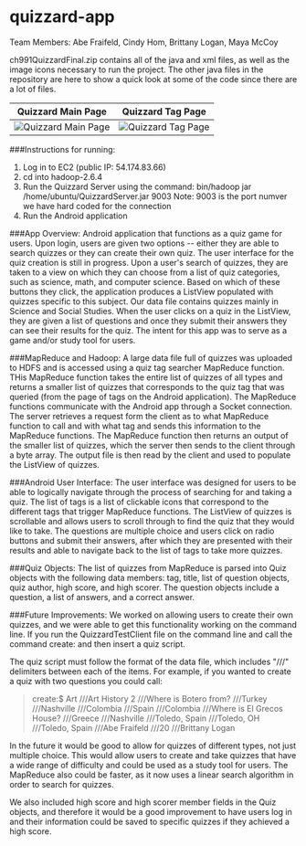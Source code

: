 # quizzard-app

Team Members: Abe Fraifeld, Cindy Hom, Brittany Logan, Maya McCoy

ch991QuizzardFinal.zip contains all of the java and xml files, as well as the image icons necessary to run the project. The other java files in the repository are here to show a quick look at some of the code since there are a lot of files.


Quizzard Main Page            |  Quizzard Tag Page
:-------------------------:|:-------------------------:
![Quizzard Main Page](https://cloud.githubusercontent.com/assets/17078052/16494308/d88721ec-3eb6-11e6-8863-25d5960b6eb5.png) | ![Quizzard Tag Page](https://cloud.githubusercontent.com/assets/17078052/16494322/edfed2e0-3eb6-11e6-9691-94fbce1ab7d4.png)


###Instructions for running:
1. Log in to EC2 (public IP: 54.174.83.66)
2. cd into hadoop-2.6.4
3. Run the Quizzard Server using the command: bin/hadoop jar /home/ubuntu/QuizzardServer.jar 9003
    Note: 9003 is the port numver we have hard coded for the connection
4. Run the Android application

###App Overview:
Android application that functions as a quiz game for users. Upon login, users are given two options -- either they are able to search quizzes or they can create their own quiz. The user interface for the quiz creation is still in progress. Upon a user's search of quizzes, they are taken to a view on which they can choose from a list of quiz categories, such as science, math, and computer science. Based on which of these buttons they click, the application produces a ListView populated with quizzes specific to this subject. Our data file contains quizzes mainly in Science and Social Studies. When the user clicks on a quiz in the ListView, they are given a list of questions and once they submit their answers they can see their results for the quiz. The intent for this app was to serve as a game and/or study tool for users.

###MapReduce and Hadoop:
A large data file full of quizzes was uploaded to HDFS and is accessed using a quiz tag searcher MapReduce function. THis MapReduce function takes the entire list of quizzes of all types and returns a smaller list of quizzes that corresponds to the quiz tag that was queried (from the page of tags on the Android application). The MapReduce functions communicate with the Android app through a Socket connection. The server retrieves a request form the client as to what MapReduce function to call and with what tag and sends this information to the MapReduce functions. The MapReduce function then returns an output of the smaller list of quizzes, which the server then sends to the client through a byte array. The output file is then read by the client and used to populate the ListView of quizzes.

###Android User Interface:
The user interface was designed for users to be able to logically navigate through the process of searching for and taking a quiz. The list of tags is a list of clickable icons that correspond to the different tags that trigger MapReduce functions. The ListView of quizzes is scrollable and allows users to scroll through to find the quiz that they would like to take. The questions are multiple choice and users click on radio buttons and submit their answers, after which they are presented with their results and able to navigate back to the list of tags to take more quizzes.

###Quiz Objects:
The list of quizzes from MapReduce is parsed into Quiz objects with the following data members: tag, title, list of question objects, quiz author, high score, and high scorer. The question objects include a question, a list of answers, and a correct answer.

###Future Improvements:
We worked on allowing users to create their own quizzes, and we were able to get this functionality working on the command line. If you run the QuizzardTestClient file on the command line and call the command create: and then insert a quiz script. 

The quiz script must follow the format of the data file, which includes "///" delimiters between each of the items. For example, if you wanted to create a quiz with two questions you could call:

> create:$ Art     ///Art History 2 ///Where is Botero from? ///Turkey ///Nashville ///Colombia ///Spain ///Colombia ///Where is El Grecos House? ///Greece ///Nashville ///Toledo, Spain ///Toledo, OH ///Toledo, Spain ///Abe Fraifeld ///20 ///Brittany Logan

In the future it would be good to allow for quizzes of different types, not just multiple choice. This would allow users to create and take quizzes that have a wide range of difficulty and could be used as a study tool for users. The MapReduce also could be faster, as it now uses a linear search algorithm in order to search for quizzes.

We also included high score and high scorer member fields in the Quiz objects, and therefore it would be a good improvement to have users log in and their information could be saved to specific quizzes if they achieved a high score.
